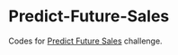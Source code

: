 # Predict-Future-Sales
Codes for [Predict Future Sales](https://www.kaggle.com/c/competitive-data-science-predict-future-sales) challenge.
